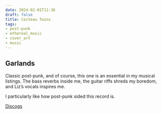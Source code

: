 ```yaml
---
date: 2024-02-01T11:36
draft: false
title: Cocteau Twins
tags:
- post-punk
- ethereal_music
- cover_art
- music
---
```

## Garlands

Classic post-punk, and of course, this one is an essential in my musical listings. The bass reverbs inside me, the guitar riffs shreds my boredom, and Liz’s vocals inspires me.

I particularly like how post-punk sided this record is.

[Discogs](https://www.discogs.com/master/452-Cocteau-Twins-Garlands)